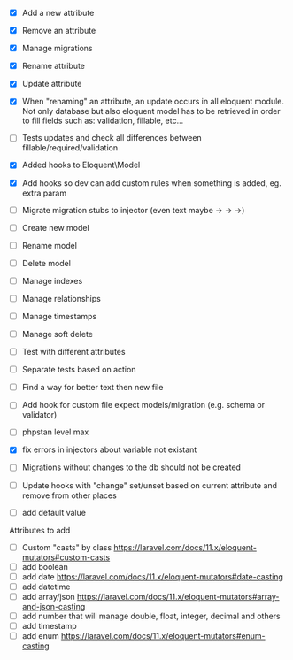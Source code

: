 - [x] Add a new attribute
- [x] Remove an attribute
- [x] Manage migrations
- [x] Rename attribute
- [x] Update attribute
- [x] When "renaming" an attribute, an update occurs in all eloquent module. Not only database but also eloquent model has to be retrieved in order to fill fields such as: validation, fillable, etc... 
- [ ] Tests updates and check all differences between fillable/required/validation
- [x] Added hooks to Eloquent\Model
- [x] Add hooks so dev can add custom rules when something is added, eg. extra param
- [ ] Migrate migration stubs to injector (even text maybe -> -> ->)
- [ ] Create new model
- [ ] Rename model
- [ ] Delete model
- [ ] Manage indexes
- [ ] Manage relationships
- [ ] Manage timestamps
- [ ] Manage soft delete
- [ ] Test with different attributes
- [ ] Separate tests based on action
- [ ] Find a way for better text then new file
- [ ] Add hook for custom file expect models/migration (e.g. schema or validator)
- [ ] phpstan level max
- [x] fix errors in injectors about variable not existant

- [ ] Migrations without changes to the db should not be created
- [ ] Update hooks with "change" set/unset based on current attribute and remove from other places
- [ ] add default value

Attributes to add

- [ ] Custom "casts" by class https://laravel.com/docs/11.x/eloquent-mutators#custom-casts
- [ ] add boolean
- [ ] add date https://laravel.com/docs/11.x/eloquent-mutators#date-casting
- [ ] add datetime
- [ ] add array/json https://laravel.com/docs/11.x/eloquent-mutators#array-and-json-casting
- [ ] add number that will manage double, float, integer, decimal and others
- [ ] add timestamp
- [ ] add enum https://laravel.com/docs/11.x/eloquent-mutators#enum-casting